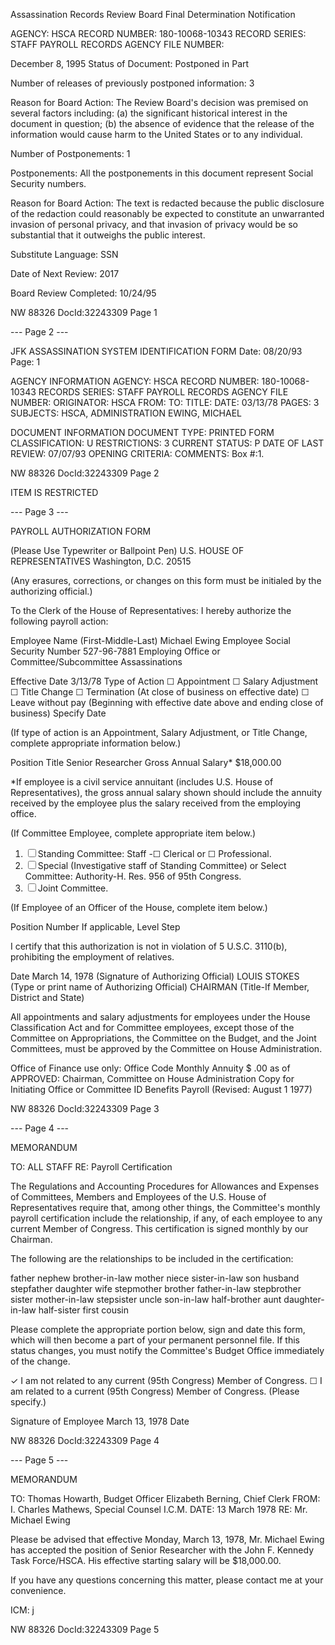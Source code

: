 Assassination Records Review Board
Final Determination Notification

AGENCY: HSCA
RECORD NUMBER: 180-10068-10343
RECORD SERIES: STAFF PAYROLL RECORDS
AGENCY FILE NUMBER:

December 8, 1995
Status of Document: Postponed in Part

Number of releases of previously postponed information: 3

Reason for Board Action: The Review Board's decision was premised on several factors including: (a) the significant historical interest in the document in question; (b) the absence of evidence that the release of the information would cause harm to the United States or to any individual.

Number of Postponements: 1

Postponements: All the postponements in this document represent Social Security numbers.

Reason for Board Action: The text is redacted because the public disclosure of the redaction could reasonably be expected to constitute an unwarranted invasion of personal privacy, and that invasion of privacy would be so substantial that it outweighs the public interest.

Substitute Language: SSN

Date of Next Review: 2017

Board Review Completed: 10/24/95

NW 88326
DocId:32243309 Page 1

--- Page 2 ---

JFK ASSASSINATION SYSTEM
IDENTIFICATION FORM
Date: 08/20/93
Page: 1

AGENCY INFORMATION
AGENCY: HSCA
RECORD NUMBER: 180-10068-10343
RECORDS SERIES: STAFF PAYROLL RECORDS
AGENCY FILE NUMBER:
ORIGINATOR: HSCA
FROM:
TO:
TITLE:
DATE: 03/13/78
PAGES: 3
SUBJECTS:
HSCA, ADMINISTRATION
EWING, MICHAEL

DOCUMENT INFORMATION
DOCUMENT TYPE: PRINTED FORM
CLASSIFICATION: U
RESTRICTIONS: 3
CURRENT STATUS: P
DATE OF LAST REVIEW: 07/07/93
OPENING CRITERIA:
COMMENTS:
Box #:1.

NW 88326
DocId:32243309 Page 2

ITEM IS RESTRICTED

--- Page 3 ---

PAYROLL AUTHORIZATION FORM

(Please Use Typewriter
or Ballpoint Pen)
U.S. HOUSE OF REPRESENTATIVES
Washington, D.C. 20515

(Any erasures, corrections, or changes on this form must be initialed by the authorizing official.)

To the Clerk of the House of Representatives:
I hereby authorize the following payroll action:

Employee Name (First-Middle-Last)
Michael Ewing
Employee Social Security Number
527-96-7881
Employing Office or Committee/Subcommittee
Assassinations

Effective Date
3/13/78
Type of Action
☐ Appointment
☐ Salary Adjustment
☐ Title Change
☐ Termination (At close of business on effective date)
☐ Leave without pay (Beginning with effective date above and ending close of business)
Specify Date

(If type of action is an Appointment, Salary Adjustment, or Title Change, complete appropriate information below.)

Position Title
Senior Researcher
Gross Annual Salary*
$18,000.00

*If employee is a civil service annuitant (includes U.S. House of Representatives), the gross annual salary shown should include the annuity received by the employee plus the salary received from the employing office.

(If Committee Employee, complete appropriate item below.)

1. ☐ Standing Committee: Staff -☐ Clerical or ☐ Professional.
2. ☐ Special (Investigative staff of Standing Committee) or Select Committee: Authority-H. Res. 956 of 95th Congress.
3. ☐ Joint Committee.

(If Employee of an Officer of the House, complete item below.)

Position Number
If applicable, Level
Step

I certify that this authorization is not in violation of 5 U.S.C. 3110(b), prohibiting the employment of relatives.

Date March 14, 1978
(Signature of Authorizing Official)
LOUIS STOKES
(Type or print name of Authorizing Official)
CHAIRMAN
(Title-If Member, District and State)

All appointments and salary adjustments for employees under the House Classification Act and for Committee employees, except those of the Committee on Appropriations, the Committee on the Budget, and the Joint Committees, must be approved by the Committee on House Administration.

Office of Finance use only:
Office Code
Monthly Annuity $ .00
as of
APPROVED:
Chairman, Committee on House Administration
Copy for Initiating Office or Committee
ID
Benefits
Payroll
(Revised: August 1 1977)

NW 88326
DocId:32243309 Page 3

--- Page 4 ---

MEMORANDUM

TO: ALL STAFF
RE: Payroll Certification

The Regulations and Accounting Procedures for Allowances and Expenses of Committees, Members and Employees of the U.S. House of Representatives require that, among other things, the Committee's monthly payroll certification include the relationship, if any, of each employee to any current Member of Congress. This certification is signed monthly by our Chairman.

The following are the relationships to be included in the certification:

father nephew brother-in-law
mother niece sister-in-law
son husband stepfather
daughter wife stepmother
brother father-in-law stepbrother
sister mother-in-law stepsister
uncle son-in-law half-brother
aunt daughter-in-law half-sister
first cousin

Please complete the appropriate portion below, sign and date this form, which will then become a part of your permanent personnel file. If this status changes, you must notify the Committee's Budget Office immediately of the change.

✓ I am not related to any current (95th Congress) Member of Congress.
☐ I am related to a current (95th Congress) Member of Congress.
(Please specify.)

Signature of Employee
March 13, 1978
Date

NW 88326
DocId:32243309 Page 4

--- Page 5 ---

MEMORANDUM

TO: Thomas Howarth, Budget Officer
Elizabeth Berning, Chief Clerk
FROM: I. Charles Mathews, Special Counsel I.C.M.
DATE: 13 March 1978
RE: Mr. Michael Ewing

Please be advised that effective Monday, March 13, 1978, Mr. Michael Ewing has accepted the position of Senior Researcher with the John F. Kennedy Task Force/HSCA. His effective starting salary will be $18,000.00.

If you have any questions concerning this matter, please contact me at your convenience.

ICM: j

NW 88326
DocId:32243309 Page 5
